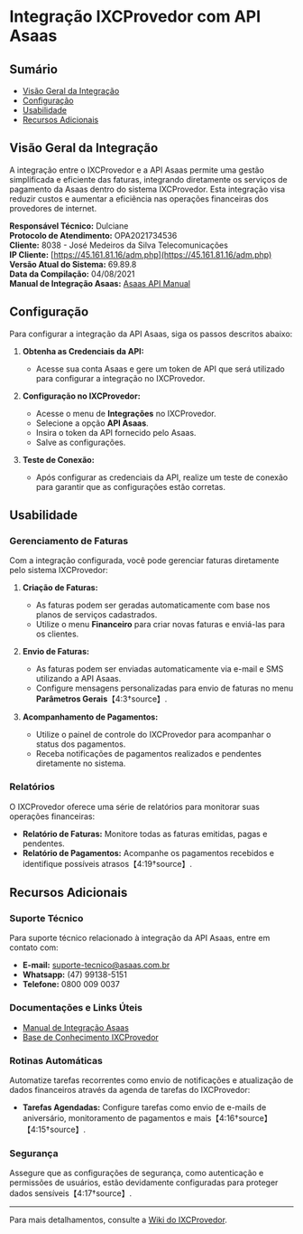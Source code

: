 # Integração IXCProvedor com API Asaas

## Sumário
- [Visão Geral da Integração](#visão-geral-da-integração)
- [Configuração](#configuração)
- [Usabilidade](#usabilidade)
- [Recursos Adicionais](#recursos-adicionais)

## Visão Geral da Integração

A integração entre o IXCProvedor e a API Asaas permite uma gestão simplificada e eficiente das faturas, integrando diretamente os serviços de pagamento da Asaas dentro do sistema IXCProvedor. Esta integração visa reduzir custos e aumentar a eficiência nas operações financeiras dos provedores de internet.

**Responsável Técnico:** Dulciane  
**Protocolo de Atendimento:** OPA2021734536  
**Cliente:** 8038 - José Medeiros da Silva Telecomunicações  
**IP Cliente:** [https://45.161.81.16/adm.php](https://45.161.81.16/adm.php)  
**Versão Atual do Sistema:** 69.89.8  
**Data da Compilação:** 04/08/2021  
**Manual de Integração Asaas:** [Asaas API Manual](https://www.asaas.com/)

## Configuração

Para configurar a integração da API Asaas, siga os passos descritos abaixo:

1. **Obtenha as Credenciais da API:**
    - Acesse sua conta Asaas e gere um token de API que será utilizado para configurar a integração no IXCProvedor.

2. **Configuração no IXCProvedor:**
    - Acesse o menu de **Integrações** no IXCProvedor.
    - Selecione a opção **API Asaas**.
    - Insira o token da API fornecido pelo Asaas.
    - Salve as configurações.

3. **Teste de Conexão:**
    - Após configurar as credenciais da API, realize um teste de conexão para garantir que as configurações estão corretas.

## Usabilidade

### Gerenciamento de Faturas

Com a integração configurada, você pode gerenciar faturas diretamente pelo sistema IXCProvedor:

1. **Criação de Faturas:**
    - As faturas podem ser geradas automaticamente com base nos planos de serviços cadastrados.
    - Utilize o menu **Financeiro** para criar novas faturas e enviá-las para os clientes.

2. **Envio de Faturas:**
    - As faturas podem ser enviadas automaticamente via e-mail e SMS utilizando a API Asaas.
    - Configure mensagens personalizadas para envio de faturas no menu **Parâmetros Gerais**【4:3†source】.

3. **Acompanhamento de Pagamentos:**
    - Utilize o painel de controle do IXCProvedor para acompanhar o status dos pagamentos.
    - Receba notificações de pagamentos realizados e pendentes diretamente no sistema.

### Relatórios

O IXCProvedor oferece uma série de relatórios para monitorar suas operações financeiras:

- **Relatório de Faturas:** Monitore todas as faturas emitidas, pagas e pendentes.
- **Relatório de Pagamentos:** Acompanhe os pagamentos recebidos e identifique possíveis atrasos【4:19†source】.

## Recursos Adicionais

### Suporte Técnico

Para suporte técnico relacionado à integração da API Asaas, entre em contato com:

- **E-mail:** [suporte-tecnico@asaas.com.br](mailto:suporte-tecnico@asaas.com.br)
- **Whatsapp:** (47) 99138-5151
- **Telefone:** 0800 009 0037

### Documentações e Links Úteis

- [Manual de Integração Asaas](https://www.asaas.com/)
- [Base de Conhecimento IXCProvedor](https://wiki.ixcsoft.com.br/pt-br/home)

### Rotinas Automáticas

Automatize tarefas recorrentes como envio de notificações e atualização de dados financeiros através da agenda de tarefas do IXCProvedor:

- **Tarefas Agendadas:** Configure tarefas como envio de e-mails de aniversário, monitoramento de pagamentos e mais【4:16†source】【4:15†source】.
  
### Segurança

Assegure que as configurações de segurança, como autenticação e permissões de usuários, estão devidamente configuradas para proteger dados sensíveis【4:17†source】.

---

Para mais detalhamentos, consulte a [Wiki do IXCProvedor](https://wiki.ixcsoft.com.br/pt-br/home).